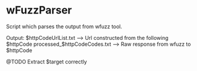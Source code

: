 # wFuzzParser

Script which parses the output from wfuzz tool.

Output: 
$httpCodeUrlList.txt --> Url constructed from the following $httpCode
processed_$httpCodeCodes.txt --> Raw response from wfuzz to $httpCode

@TODO Extract $target correctly 

